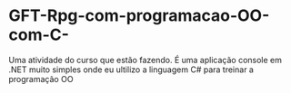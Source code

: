 # GFT-Rpg-com-programacao-OO-com-C-

Uma atividade do curso que estão fazendo.
É uma aplicação console em .NET muito simples onde eu ultilizo a linguagem C# para treinar a programação OO
